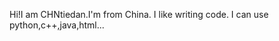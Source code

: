 Hi!I am CHNtiedan.I'm from China.
I like writing code.
I can use python,c++,java,html...

<!---
CHNtiedan/CHNtiedan 是一个✨特殊✨存储库，因为它的“README.md”（此文件）出现在您的 GitHub 个人资料上。
您可以点击预览链接来查看您的更改。
--->

